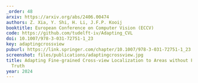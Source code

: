 ```yaml
---
_order: 48
arxiv: https://arxiv.org/abs/2406.00474
authors: Z. Xia, Y. Shi, H. Li, J.F.P. Kooij
booktitle: European Conference on Computer Vision (ECCV)
code: https://github.com/tudelft-iv/Adapting_CVL
doi: 10.1007/978-3-031-72751-1_23
key: adaptingcrossview
puburl: https://link.springer.com/chapter/10.1007/978-3-031-72751-1_23
screenshot: files/publications/adaptingcrossview.jpg
title: Adapting Fine-grained Cross-view Localization to Areas without Fine Ground
  Truth
year: 2024
---
```


